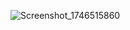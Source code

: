 ![Screenshot_1746515860](https://github.com/user-attachments/assets/b80dc6e7-2e7b-4006-a07d-f169fb5f03fa)
